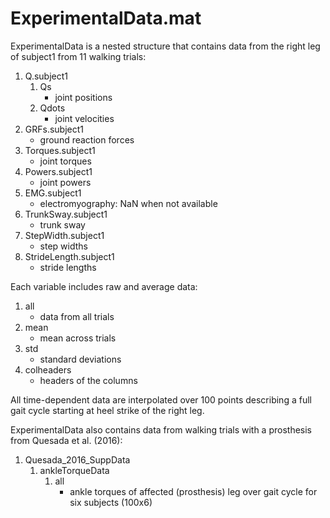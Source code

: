 ExperimentalData.mat
==================== 

ExperimentalData is a nested structure that contains data from the right leg of subject1 from 11 walking trials:
    
1. Q.subject1
    1. Qs         	    
        - joint positions
    2. Qdots      	    
        - joint velocities	
2. GRFs.subject1          
    - ground reaction forces
3. Torques.subject1       
    - joint torques 
4. Powers.subject1        
    - joint powers 
5. EMG.subject1           
    - electromyography: NaN when not available
6. TrunkSway.subject1     
    - trunk sway
7. StepWidth.subject1     
    - step widths
8. StrideLength.subject1  
    - stride lengths
    
Each variable includes raw and average data:   
1. all    	    
    - data from all trials
2. mean   	    
    - mean across trials
3. std    	    
    - standard deviations
4. colheaders 	
    - headers of the columns 
    
All time-dependent data are interpolated over 100 points describing a full gait cycle starting at heel strike of the right leg.	
    
ExperimentalData also contains data from walking trials with a prosthesis from Quesada et al. (2016):
 
1. Quesada_2016_SuppData
    1. ankleTorqueData
        1. all    	
            - ankle torques of affected (prosthesis) leg over gait cycle for six subjects (100x6)
